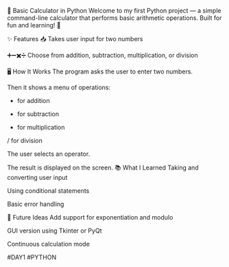 🧮 Basic Calculator in Python
Welcome to my first Python project — a simple command-line calculator that performs basic arithmetic operations. Built for fun and learning! 🚀

✨ Features
📥 Takes user input for two numbers

➕➖✖️➗ Choose from addition, subtraction, multiplication, or division

🖥️ How It Works
The program asks the user to enter two numbers.

Then it shows a menu of operations:

+ for addition

- for subtraction

* for multiplication

/ for division

The user selects an operator.

The result is displayed on the screen.
📚 What I Learned
Taking and converting user input

Using conditional statements

Basic error handling

🚧 Future Ideas
Add support for exponentiation and modulo

GUI version using Tkinter or PyQt

Continuous calculation mode

#DAY1 #PYTHON
